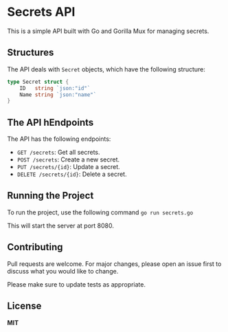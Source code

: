 # Secrets API

This is a simple API built with Go and Gorilla Mux for managing secrets.

## Structures

The API deals with `Secret` objects, which have the following structure:

```go
type Secret struct {
    ID   string `json:"id"`
    Name string `json:"name"`
}
```

## The API hEndpoints
The API has the following endpoints:

* ```GET /secrets```: Get all secrets.
* ```POST /secrets```: Create a new secret.
* ```PUT /secrets/{id}```: Update a secret.
* ```DELETE /secrets/{id}```: Delete a secret.

## Running the Project
To run the project, use the following command ```go run secrets.go ```

This will start the server at port 8080.

## Contributing
Pull requests are welcome. For major changes, please open an issue first to discuss what you would like to change.

Please make sure to update tests as appropriate.

## License
**MIT**